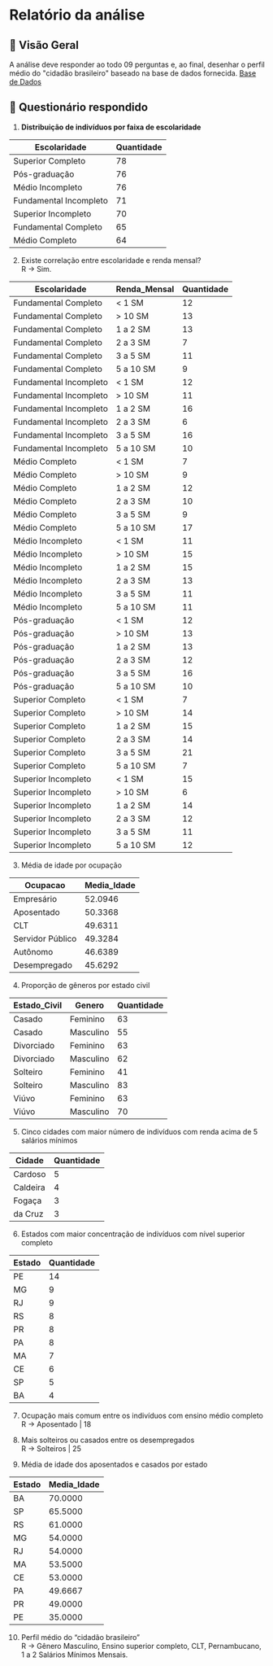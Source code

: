 # Relatório da análise

## 📌 Visão Geral
A análise deve responder ao todo 09 perguntas e, ao final, desenhar o perfil médio do "cidadão brasileiro" baseado na base de dados fornecida. [Base de Dados](arquivo.aql)

## 🔹 Questionário respondido

01. **Distribuição de indivíduos por faixa de escolaridade**

**Escolaridade** | **Quantidade** |
|--- | --- |
| Superior Completo	| 78 |
| Pós-graduação |	76 |
| Médio Incompleto | 76 |
| Fundamental Incompleto | 71 |
| Superior Incompleto	| 70 |
| Fundamental Completo | 65 |
| Médio Completo | 64 |

02. Existe correlação entre escolaridade e renda mensal? \
R -> Sim. 

**Escolaridade** |	**Renda_Mensal** |	**Quantidade**
|--- | --- | --- |
| Fundamental Completo	| < 1 SM	| 12 |
|	Fundamental Completo	| > 10 SM	| 13 |
|	Fundamental Completo	| 1 a 2 SM |	13 |
|	Fundamental Completo	| 2 a 3 SM |	7 |
|	Fundamental Completo	| 3 a 5 SM	| 11|
|	Fundamental Completo	| 5 a 10 SM |	9|
|	Fundamental Incompleto	| < 1 SM |	12|
|	Fundamental Incompleto	| > 10 SM |	11|
|	Fundamental Incompleto	| 1 a 2 SM |	16|
|	Fundamental Incompleto	| 2 a 3 SM |	6|
|	Fundamental Incompleto	| 3 a 5 SM	| 16|
|	Fundamental Incompleto	| 5 a 10 SM |	10|
|	Médio Completo	| < 1 SM |	7|
|	Médio Completo	| > 10 SM |	9|
|	Médio Completo	| 1 a 2 SM |	12|
|	Médio Completo	| 2 a 3 SM	| 10|
|	Médio Completo	| 3 a 5 SM |	9|
|	Médio Completo	| 5 a 10 SM |	17|
|	Médio Incompleto	| < 1 SM |	11|
|	Médio Incompleto	| > 10 SM |	15|
|	Médio Incompleto	| 1 a 2 SM |	15|
|	Médio Incompleto	| 2 a 3 SM |	13|
|	Médio Incompleto	| 3 a 5 SM |	11|
|	Médio Incompleto	| 5 a 10 SM |	11|
|	Pós-graduação	| < 1 SM |	12|
|	Pós-graduação	| > 10 SM |	13|
|	Pós-graduação	| 1 a 2 SM	| 13|
|	Pós-graduação	| 2 a 3 SM	| 12|
|	Pós-graduação	| 3 a 5 SM	| 16|
|	Pós-graduação	| 5 a 10 SM |	10|
|	Superior Completo	| < 1 SM | 7|
|	Superior Completo	| > 10 SM	| 14|
|	Superior Completo	| 1 a 2 SM | 15|
|	Superior Completo	| 2 a 3 SM | 14|
|	Superior Completo	| 3 a 5 SM | 21|
|	Superior Completo	| 5 a 10 SM | 7|
|	Superior Incompleto	| < 1 SM | 15|
|	Superior Incompleto	| > 10 SM	| 6|
|	Superior Incompleto	| 1 a 2 SM | 14|
|	Superior Incompleto	| 2 a 3 SM | 12|
|	Superior Incompleto | 3 a 5 SM | 11|
|	Superior Incompleto	| 5 a 10 SM | 12|

03. Média de idade por ocupação

**Ocupacao** | **Media_Idade**
|--- | --- |
|	Empresário |	52.0946|
|	Aposentado	| 50.3368|
|	CLT |	49.6311|
|	Servidor Público |	49.3284|
|	Autônomo |	46.6389|
|	Desempregado |	45.6292 |

04. Proporção de gêneros por estado civil

**Estado_Civil** |	**Genero** |	**Quantidade**
|--- | --- | --- |
|	Casado |	Feminino |	63|
|	Casado |	Masculino	| 55|
|	Divorciado |	Feminino |	63|
|	Divorciado |	Masculino |	62|
|	Solteiro |	Feminino | 41|
|	Solteiro |	Masculino	| 83|
|	Viúvo	| Feminino	| 63|
|	Viúvo	| Masculino	| 70|

05. Cinco cidades com maior número de indivíduos com renda acima de 5 salários mínimos

**Cidade** |	**Quantidade**
|--- | --- |
|	Cardoso	| 5|
|	Caldeira	| 4|
|	Fogaça	| 3|
|	da Cruz	| 3 |

06. Estados com maior concentração de indivíduos com nível superior completo

**Estado** | **Quantidade**
|--- | --- |
|	PE	| 14|
|	MG	| 9|
|	RJ	| 9|
|	RS	| 8|
|	PR	| 8|
|	PA	| 8|
|	MA	| 7|
|	CE	| 6|
|	SP	| 5|
|	BA	| 4|

07. Ocupação mais comum entre os indivíduos com ensino médio completo \
R -> Aposentado | 18 

08. Mais solteiros ou casados entre os desempregados \
R -> Solteiros | 25 

09. Média de idade dos aposentados e casados por estado

**Estado** |	**Media_Idade**
|--- | --- |
|	BA |	70.0000|
|	SP |	65.5000|
|	RS |	61.0000|
|	MG |	54.0000|
|	RJ |	54.0000|
|	MA |	53.5000|
|	CE |	53.0000|
|	PA |	49.6667|
|	PR |	49.0000|
|	PE |	35.0000|

10. Perfil médio do “cidadão brasileiro” \
R -> Gênero Masculino, Ensino superior completo, CLT, Pernambucano, 1 a 2 Salários Mínimos Mensais. 
